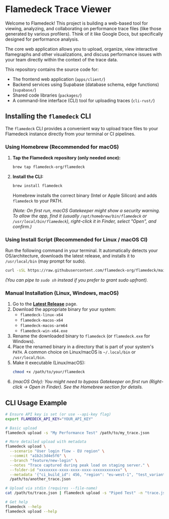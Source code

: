 # Flamedeck Trace Viewer

Welcome to Flamedeck! This project is building a web-based tool for viewing, analyzing, and collaborating on performance trace files (like those generated by various profilers). Think of it like Google Docs, but specifically designed for performance analysis.

The core web application allows you to upload, organize, view interactive flamegraphs and other visualizations, and discuss performance issues with your team directly within the context of the trace data.

This repository contains the source code for:

*   The frontend web application (`apps/client/`)
*   Backend services using Supabase (database schema, edge functions) (`supabase/`)
*   Shared code libraries (`packages/`)
*   A command-line interface (CLI) tool for uploading traces (`cli-rust/`)

## Installing the `flamedeck` CLI

The `flamedeck` CLI provides a convenient way to upload trace files to your Flamedeck instance directly from your terminal or CI pipelines.

### Using Homebrew (Recommended for macOS)

1.  **Tap the Flamedeck repository (only needed once):**
    ```bash
    brew tap flamedeck-org/flamedeck
    ```
2.  **Install the CLI:**
    ```bash
    brew install flamedeck
    ```
    Homebrew installs the correct binary (Intel or Apple Silicon) and adds `flamedeck` to your PATH.

    *(Note: On first run, macOS Gatekeeper might show a security warning. To allow the app, find it (usually `/opt/homebrew/bin/flamedeck` or `/usr/local/bin/flamedeck`), right-click it in Finder, select "Open", and confirm.)*

### Using Install Script (Recommended for Linux / macOS CI)

Run the following command in your terminal. It automatically detects your OS/architecture, downloads the latest release, and installs it to `/usr/local/bin` (may prompt for sudo).

```bash
curl -sSL https://raw.githubusercontent.com/flamedeck-org/flamedeck/main/scripts/install.sh | sh
```
*(You can pipe to `sudo sh` instead if you prefer to grant sudo upfront).*

### Manual Installation (Linux, Windows, macOS)

1.  Go to the [**Latest Release**](https://github.com/flamedeck-org/flamedeck/releases/latest) page.
2.  Download the appropriate binary for your system:
    *   `flamedeck-linux-x64`
    *   `flamedeck-macos-x64`
    *   `flamedeck-macos-arm64`
    *   `flamedeck-win-x64.exe`
3.  Rename the downloaded binary to `flamedeck` (or `flamedeck.exe` for Windows).
4.  Place the renamed binary in a directory that is part of your system's `PATH`. A common choice on Linux/macOS is `~/.local/bin` or `/usr/local/bin`.
5.  Make it executable (Linux/macOS):
    ```bash
    chmod +x /path/to/your/flamedeck
    ```
6.  *(macOS Only): You might need to bypass Gatekeeper on first run (Right-click -> Open in Finder). See the Homebrew section for details.*

## CLI Usage Example

```bash
# Ensure API key is set (or use --api-key flag)
export FLAMEDECK_API_KEY="YOUR_API_KEY"

# Basic upload
flamedeck upload -s "My Performance Test" /path/to/my_trace.json

# More detailed upload with metadata
flamedeck upload \
  --scenario "User login flow - EU region" \
  --commit "a1b2c3d4e5f6" \
  --branch "feature/new-login" \
  --notes "Trace captured during peak load on staging server." \
  --folder-id "xxxxxxxx-xxxx-xxxx-xxxx-xxxxxxxxxxxx" \
  --metadata '{"ci_build_id": 456, "region": "eu-west-1", "test_variant": "A"}' \
  /path/to/another_trace.json

# Upload via stdin (requires --file-name)
cat /path/to/trace.json | flamedeck upload -s "Piped Test" -n "trace.json"

# Get help
flamedeck --help
flamedeck upload --help
```